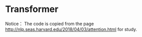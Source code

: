 # Transformer

Notice： The code is copied from the page http://nlp.seas.harvard.edu/2018/04/03/attention.html for study.

